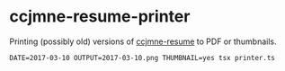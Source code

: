 # ccjmne-resume-printer

Printing (possibly old) versions of [ccjmne-resume](https://github.com/ccjmne/ccjmne-resume) to PDF or thumbnails.

```shell
DATE=2017-03-10 OUTPUT=2017-03-10.png THUMBNAIL=yes tsx printer.ts
```
